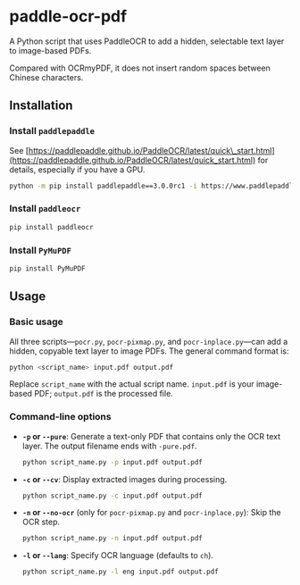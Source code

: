 # paddle-ocr-pdf

A Python script that uses PaddleOCR to add a hidden, selectable text layer to image-based PDFs.

Compared with OCRmyPDF, it does not insert random spaces between Chinese characters.

## Installation

### Install `paddlepaddle`

See [https://paddlepaddle.github.io/PaddleOCR/latest/quick\_start.html](https://paddlepaddle.github.io/PaddleOCR/latest/quick_start.html) for details, especially if you have a GPU.

```bash
python -m pip install paddlepaddle==3.0.0rc1 -i https://www.paddlepaddle.org.cn/packages/stable/cpu/
```

### Install `paddleocr`

```bash
pip install paddleocr
```

### Install `PyMuPDF`

```bash
pip install PyMuPDF
```

## Usage

### Basic usage

All three scripts—`pocr.py`, `pocr-pixmap.py`, and `pocr-inplace.py`—can add a hidden, copyable text layer to image PDFs. The general command format is:

```bash
python <script_name> input.pdf output.pdf
```

Replace `script_name` with the actual script name. `input.pdf` is your image-based PDF; `output.pdf` is the processed file.

### Command-line options

* **`-p` or `--pure`**: Generate a text-only PDF that contains only the OCR text layer. The output filename ends with `-pure.pdf`.

  ```bash
  python script_name.py -p input.pdf output.pdf
  ```

* **`-c` or `--cv`**: Display extracted images during processing.

  ```bash
  python script_name.py -c input.pdf output.pdf
  ```

* **`-n` or `--no-ocr`** (only for `pocr-pixmap.py` and `pocr-inplace.py`): Skip the OCR step.

  ```bash
  python script_name.py -n input.pdf output.pdf
  ```

* **`-l` or `--lang`**: Specify OCR language (defaults to `ch`).

  ```bash
  python script_name.py -l eng input.pdf output.pdf
  ```
